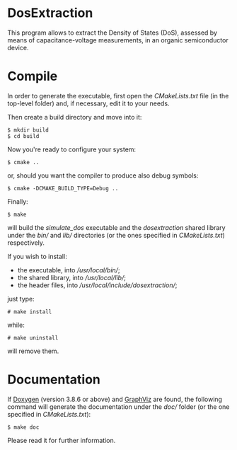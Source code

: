 DosExtraction
=============

This program allows to extract the Density of States (DoS), assessed by means of capacitance-voltage measurements, in an organic semiconductor device.

Compile
=======

In order to generate the executable, first open the *CMakeLists.txt* file (in the top-level folder) and, if necessary, edit it to your needs.

Then create a build directory and move into it:

```
$ mkdir build
$ cd build
```

Now you're ready to configure your system:

```
$ cmake ..
```

or, should you want the compiler to produce also debug symbols:

```
$ cmake -DCMAKE_BUILD_TYPE=Debug ..
```

Finally:

```
$ make
```

will build the *simulate\_dos* executable and the *dosextraction* shared library under the *bin/* and *lib/*
directories (or the ones specified in *CMakeLists.txt*) respectively.

If you wish to install:

* the executable, into */usr/local/bin/*;
* the shared library, into */usr/local/lib/*;
* the header files, into */usr/local/include/dosextraction/*;

just type:

```
# make install
```

while:

```
# make uninstall
```

will remove them.

Documentation
=============

If [Doxygen](http://www.doxygen.org) (version 3.8.6 or above) and [GraphViz](http://www.graphviz.org)
are found, the following command will generate the documentation under the *doc/* folder (or the one specified
in *CMakeLists.txt*):

```
$ make doc
```

Please read it for further information.